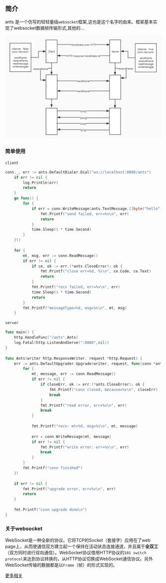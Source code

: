 ## 简介

ants 是一个仿写的轻轻量级`websocket`框架,这也是这个名字的由来。框架基本实现了websocket数据帧传输形式,其他的...

![流程图](statics/flow-chart.jpg)
### 简单使用

`client`

```go
conn,_, err := ants.DefaultDialer.Dial("ws://localhost:8080/ants")
	if err != nil {
		log.Println(err)
		return
	}
	go func() {
		for {
			if err = conn.WriteMessage(ants.TextMessage,[]byte("hello")); err != nil {
				fmt.Printf("send failed, err=%v\n", err)
				return
			}
			time.Sleep(1 * time.Second)
		}
	}()

	for {
		mt, msg, err := conn.ReadMessage()
		if err != nil {
			if ce, ok := err.(*ants.CloseError); ok {
				fmt.Printf("close err=%d, %s\n", ce.Code, ce.Text)
				return
			}
			fmt.Printf("recv failed, err=%v\n", err)
			time.Sleep(1 * time.Second)
			return
		}
		fmt.Printf("messageType=%d, msg=%s\n", mt, msg)
	}
```

`server`
```go
func main() {
	http.HandleFunc("/ants",Ants)
	log.Fatal(http.ListenAndServe(":8080",nil))
}

func Ants(writer http.ResponseWriter, request *http.Request) {
	err := ants.DefaultUpgrader.Upgrade(writer, request, func(conn *ants.Conn) {
		for {
			mt, message, err := conn.ReadMessage()
			if err != nil {
				if closeErr, ok := err.(*ants.CloseError); ok {
					fmt.Printf("conn closed, because=%v\n", closeErr)
					break
				}
				fmt.Printf("read error, err=%v\n", err)
				break
			}

			fmt.Printf("recv: mt=%d, msg=%s\n", mt, message)

			err = conn.WriteMessage(mt, message)
			if err != nil {
				fmt.Printf("write error: err=%v\n", err)
				break
			}
		}
		fmt.Printf("conn finished")
	})

	if err != nil {
		fmt.Printf("upgrade error, err=%v\n", err)
		return
	}

	fmt.Printf("conn upgrade done\n")
}
```



### 关于websocket

WebSocket是一种全新的协议。它将TCP的Socket（套接字）应用在了web page上，从而使通信双方建立起一个保持在活动状态连接通道，并且属于**全双工**（双方同时进行双向通信）。WebSocket协议借用HTTP协议的`101 switch protocol`来达到协议转换的，从HTTP协议切换成WebSocket通信协议。另外WebSocket传输的数据都是以`Frame`（帧）的形式实现的。

[更多相关](https://www.huaweicloud.com/articles/4157e9b5a58ef15e29d71f76b08e1b92.html)







